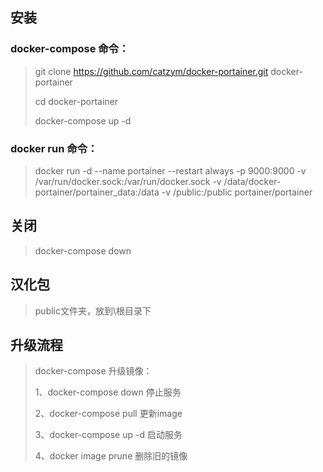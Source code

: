 ## 安装
### docker-compose 命令：
>
> git clone https://github.com/catzym/docker-portainer.git docker-portainer
> 
> cd docker-portainer
> 
> docker-compose up -d

### docker run 命令：
>
> docker run -d --name portainer --restart always -p 9000:9000 -v /var/run/docker.sock:/var/run/docker.sock -v /data/docker-portainer/portainer_data:/data -v /public:/public portainer/portainer

## 关闭
> docker-compose down

## 汉化包
> public文件夹，放到\根目录下

## 升级流程
> docker-compose 升级镜像：
>
> 1、docker-compose down 停止服务
>
> 2、docker-compose pull 更新image
>
> 3、docker-compose up -d 启动服务
>
> 4、docker image prune 删除旧的镜像